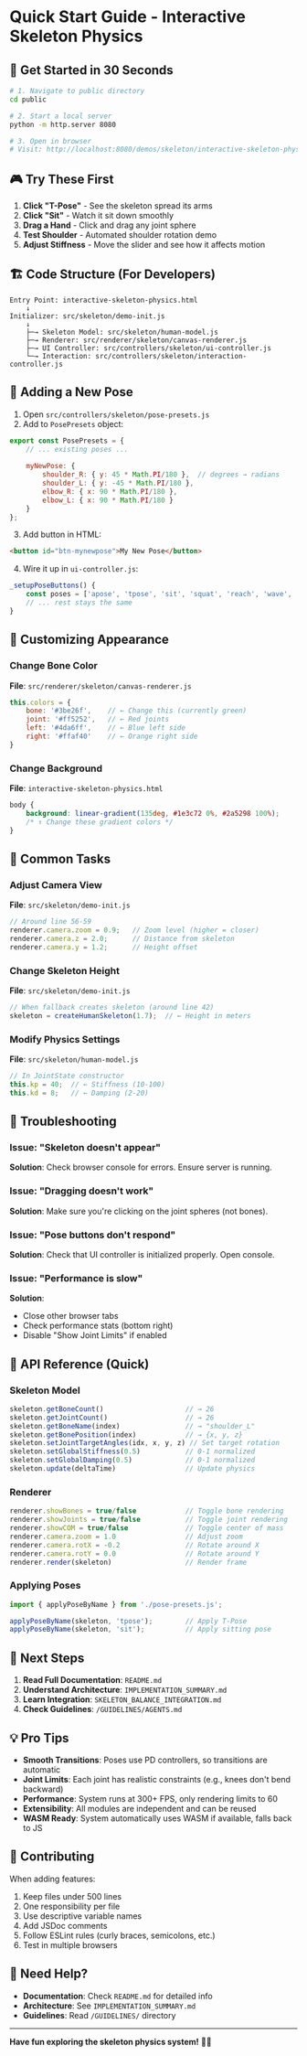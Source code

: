 # Quick Start Guide - Interactive Skeleton Physics

## 🚀 Get Started in 30 Seconds

```bash
# 1. Navigate to public directory
cd public

# 2. Start a local server
python -m http.server 8080

# 3. Open in browser
# Visit: http://localhost:8080/demos/skeleton/interactive-skeleton-physics.html
```

## 🎮 Try These First

1. **Click "T-Pose"** - See the skeleton spread its arms
2. **Click "Sit"** - Watch it sit down smoothly
3. **Drag a Hand** - Click and drag any joint sphere
4. **Test Shoulder** - Automated shoulder rotation demo
5. **Adjust Stiffness** - Move the slider and see how it affects motion

## 🏗️ Code Structure (For Developers)

```
Entry Point: interactive-skeleton-physics.html
    ↓
Initializer: src/skeleton/demo-init.js
    ↓
    ├─→ Skeleton Model: src/skeleton/human-model.js
    ├─→ Renderer: src/renderer/skeleton/canvas-renderer.js
    ├─→ UI Controller: src/controllers/skeleton/ui-controller.js
    └─→ Interaction: src/controllers/skeleton/interaction-controller.js
```

## 📝 Adding a New Pose

1. Open `src/controllers/skeleton/pose-presets.js`
2. Add to `PosePresets` object:

```javascript
export const PosePresets = {
    // ... existing poses ...
    
    myNewPose: {
        shoulder_R: { y: 45 * Math.PI/180 },  // degrees → radians
        shoulder_L: { y: -45 * Math.PI/180 },
        elbow_R: { x: 90 * Math.PI/180 },
        elbow_L: { x: 90 * Math.PI/180 }
    }
};
```

3. Add button in HTML:

```html
<button id="btn-mynewpose">My New Pose</button>
```

4. Wire it up in `ui-controller.js`:

```javascript
_setupPoseButtons() {
    const poses = ['apose', 'tpose', 'sit', 'squat', 'reach', 'wave', 'mynewpose'];
    // ... rest stays the same
}
```

## 🎨 Customizing Appearance

### Change Bone Color
**File**: `src/renderer/skeleton/canvas-renderer.js`

```javascript
this.colors = {
    bone: '#3be26f',    // ← Change this (currently green)
    joint: '#ff5252',   // ← Red joints
    left: '#4da6ff',    // ← Blue left side
    right: '#ffaf40'    // ← Orange right side
}
```

### Change Background
**File**: `interactive-skeleton-physics.html`

```css
body {
    background: linear-gradient(135deg, #1e3c72 0%, #2a5298 100%);
    /* ↑ Change these gradient colors */
}
```

## 🔧 Common Tasks

### Adjust Camera View
**File**: `src/skeleton/demo-init.js`

```javascript
// Around line 56-59
renderer.camera.zoom = 0.9;   // Zoom level (higher = closer)
renderer.camera.z = 2.0;      // Distance from skeleton
renderer.camera.y = 1.2;      // Height offset
```

### Change Skeleton Height
**File**: `src/skeleton/demo-init.js`

```javascript
// When fallback creates skeleton (around line 42)
skeleton = createHumanSkeleton(1.7);  // ← Height in meters
```

### Modify Physics Settings
**File**: `src/skeleton/human-model.js`

```javascript
// In JointState constructor
this.kp = 40;  // ← Stiffness (10-100)
this.kd = 8;   // ← Damping (2-20)
```

## 🐛 Troubleshooting

### Issue: "Skeleton doesn't appear"
**Solution**: Check browser console for errors. Ensure server is running.

### Issue: "Dragging doesn't work"
**Solution**: Make sure you're clicking on the joint spheres (not bones).

### Issue: "Pose buttons don't respond"
**Solution**: Check that UI controller is initialized properly. Open console.

### Issue: "Performance is slow"
**Solution**: 
- Close other browser tabs
- Check performance stats (bottom right)
- Disable "Show Joint Limits" if enabled

## 📖 API Reference (Quick)

### Skeleton Model

```javascript
skeleton.getBoneCount()                    // → 26
skeleton.getJointCount()                   // → 26
skeleton.getBoneName(index)                // → "shoulder_L"
skeleton.getBonePosition(index)            // → {x, y, z}
skeleton.setJointTargetAngles(idx, x, y, z) // Set target rotation
skeleton.setGlobalStiffness(0.5)           // 0-1 normalized
skeleton.setGlobalDamping(0.5)             // 0-1 normalized
skeleton.update(deltaTime)                 // Update physics
```

### Renderer

```javascript
renderer.showBones = true/false            // Toggle bone rendering
renderer.showJoints = true/false           // Toggle joint rendering
renderer.showCOM = true/false              // Toggle center of mass
renderer.camera.zoom = 1.0                 // Adjust zoom
renderer.camera.rotX = -0.2                // Rotate around X
renderer.camera.rotY = 0.0                 // Rotate around Y
renderer.render(skeleton)                  // Render frame
```

### Applying Poses

```javascript
import { applyPoseByName } from './pose-presets.js';

applyPoseByName(skeleton, 'tpose');        // Apply T-Pose
applyPoseByName(skeleton, 'sit');          // Apply sitting pose
```

## 🎯 Next Steps

1. **Read Full Documentation**: `README.md`
2. **Understand Architecture**: `IMPLEMENTATION_SUMMARY.md`
3. **Learn Integration**: `SKELETON_BALANCE_INTEGRATION.md`
4. **Check Guidelines**: `/GUIDELINES/AGENTS.md`

## 💡 Pro Tips

- **Smooth Transitions**: Poses use PD controllers, so transitions are automatic
- **Joint Limits**: Each joint has realistic constraints (e.g., knees don't bend backward)
- **Performance**: System runs at 300+ FPS, only rendering limits to 60
- **Extensibility**: All modules are independent and can be reused
- **WASM Ready**: System automatically uses WASM if available, falls back to JS

## 🤝 Contributing

When adding features:

1. Keep files under 500 lines
2. One responsibility per file
3. Use descriptive variable names
4. Add JSDoc comments
5. Follow ESLint rules (curly braces, semicolons, etc.)
6. Test in multiple browsers

## 📧 Need Help?

- **Documentation**: Check `README.md` for detailed info
- **Architecture**: See `IMPLEMENTATION_SUMMARY.md`
- **Guidelines**: Read `/GUIDELINES/` directory

---

**Have fun exploring the skeleton physics system!** 🦴✨

